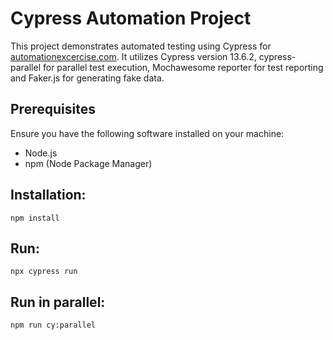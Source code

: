 # Cypress Automation Project

This project demonstrates automated testing using Cypress for [automationexcercise.com](https://automationexcercise.com). It utilizes Cypress version 13.6.2, cypress-parallel for parallel test execution, Mochawesome reporter for test reporting and Faker.js for generating fake data.

## Prerequisites

Ensure you have the following software installed on your machine:

- Node.js
- npm (Node Package Manager)

## Installation:
```
npm install
```
## Run:
```
npx cypress run
```

## Run in parallel:
```
npm run cy:parallel
```
